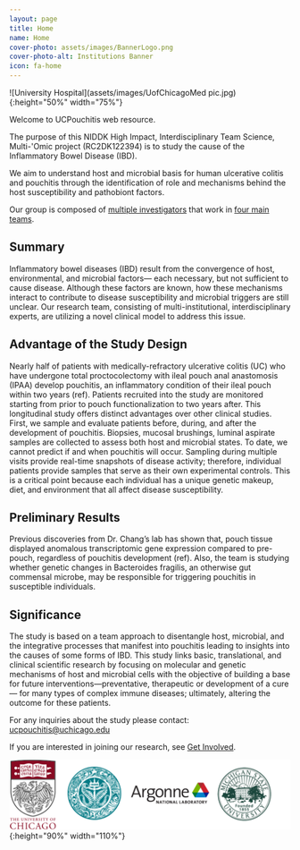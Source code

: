 ```yaml
---
layout: page
title: Home
name: Home
cover-photo: assets/images/BannerLogo.png
cover-photo-alt: Institutions Banner
icon: fa-home
---
```


![University Hospital](assets/images/UofChicagoMed pic.jpg){:height="50%" width="75%"}

Welcome to UCPouchitis web resource.

The purpose of this NIDDK High Impact, Interdisciplinary Team Science, Multi-'Omic project (RC2DK122394) is to study the cause of the Inflammatory Bowel Disease (IBD).

We aim to understand host and microbial basis for human ulcerative colitis and pouchitis through the identification of role and mechanisms behind the host susceptibility and pathobiont factors.

Our group is composed of [multiple investigators](Investigators.html) that work in [four main teams](Teams.html).

## Summary

Inflammatory bowel diseases (IBD) result from the convergence of host, environmental, and microbial factors— each necessary, but not sufficient to cause disease. Although these factors are known, how these mechanisms interact to contribute to disease susceptibility and microbial triggers are still unclear. Our research team, consisting of multi-institutional, interdisciplinary experts, are utilizing a novel clinical model to address this issue.

## Advantage of the Study Design

Nearly half of patients with medically-refractory ulcerative colitis (UC) who have undergone total proctocolectomy with ileal pouch anal anastomosis (IPAA) develop pouchitis, an inflammatory condition of their ileal pouch within two years (ref). Patients recruited into the study are monitored starting from prior to pouch functionalization to two years after. This longitudinal study offers distinct advantages over other clinical studies. First, we sample and evaluate patients before, during, and after the development of pouchitis. Biopsies, mucosal brushings, luminal aspirate samples are collected to assess both host and microbial states. To date, we cannot predict if and when pouchitis will occur. Sampling during multiple visits provide real-time snapshots of disease activity; therefore, individual patients provide samples that serve as their own experimental controls. This is a critical point because each individual has a unique genetic makeup, diet, and environment that all affect disease susceptibility.

## Preliminary Results

Previous discoveries from Dr. Chang’s lab has shown that, pouch tissue displayed anomalous transcriptomic gene expression compared to pre-pouch, regardless of pouchitis development (ref). Also, the team is studying whether genetic changes in Bacteroides fragilis, an otherwise gut commensal microbe, may be responsible for triggering pouchitis in susceptible individuals.

## Significance

The study is based on a team approach to disentangle host, microbial, and the integrative processes that manifest into pouchitis leading to insights into the causes of some forms of IBD. This study links basic, translational, and clinical scientific research by focusing on molecular and genetic mechanisms of host and microbial cells with the objective of building a base for future interventions—preventative, therapeutic or development of a cure— for many types of complex immune diseases; ultimately, altering the outcome for these patients.

For any inquiries about the study please contact: <ucpouchitis@uchicago.edu>

If you are interested in joining our research, see [Get Involved](Get-Involved.html).

![Institutions Banner](assets/images/BannerLogo.png){:height="90%" width="110%"}

